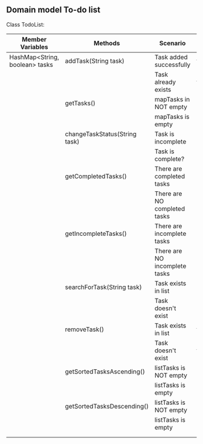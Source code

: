 ## Domain model To-do list

Class TodoList:



| Member Variables               | Methods                       | Scenario                      | Output       |
|--------------------------------|-------------------------------|-------------------------------|--------------|
| HashMap<String, boolean> tasks | addTask(String task)          | Task added successfully       | true         |
|                                |                               | Task already exists           | false        |
|                                | getTasks()                    | mapTasks in NOT empty         | String       |
|                                |                               | mapTasks is empty             | String       |
|                                | changeTaskStatus(String task) | Task is incomplete            | String?/void |
|                                |                               | Task is complete?             | String?/void |
|                                | getCompletedTasks()           | There are completed tasks     | String       |
|                                |                               | There are NO completed tasks  | String       |
|                                | getIncompleteTasks()          | There are incomplete tasks    | String       |
|                                |                               | There are NO incomplete tasks | String       |
|                                | searchForTask(String task)    | Task exists in list           | String/true  |
|                                |                               | Task doesn't exist            | String/false |
|                                | removeTask()                  | Task exists in list           | true         |
|                                |                               | Task doesn't exist            | false        |
|                                | getSortedTasksAscending()     | listTasks is NOT empty        | String       |
|                                |                               | listTasks is empty            | String       |
|                                | getSortedTasksDescending()    | listTasks is NOT empty        | String       |
|                                |                               | listTasks is empty            | String       |
|                                |                               |                               |              |
|                                |                               |                               |              |

